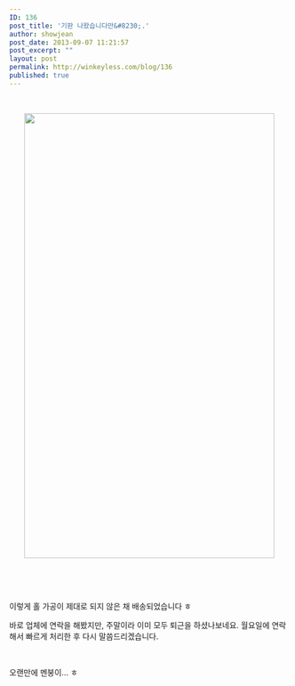 ```yaml
---
ID: 136
post_title: '기판 나왔습니다만&#8230;.'
author: showjean
post_date: 2013-09-07 11:21:57
post_excerpt: ""
layout: post
permalink: http://winkeyless.com/blog/136
published: true
---
```

<p><br /></p><p style="text-align: center; clear: none; float: none;"><img src="http://winkeyless.com/blog/wp-content/uploads/1/cfile28.uf.21534B42522B0C142B25B5.jpg" class="aligncenter" width="450" height="800" filename="CAM00272.jpg" filemime="image/jpeg" style="""" /></p><p><br /></p><p style="text-align: center; clear: none; float: none;"></p><p><br /></p><p>이렇게 홀 가공이 제대로 되지 않은 채 배송되었습니다 ㅎ</p><p>바로 업체에 연락을 해봤지만, 주말이라 이미 모두 퇴근을 하셨나보네요. 월요일에 연락해서 빠르게 처리한 후 다시 말씀드리겠습니다.</p><p><br /></p><p>오랜만에 멘붕이... ㅎ</p><p><br /></p>